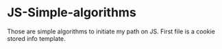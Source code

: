 # JS-Simple-algorithms
Those are simple algorithms to initiate my path on JS.
First file is a cookie stored info template.
